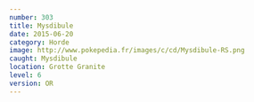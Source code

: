 ```yaml
---
number: 303
title: Mysdibule
date: 2015-06-20
category: Horde
image: http://www.pokepedia.fr/images/c/cd/Mysdibule-RS.png
caught: Mysdibule
location: Grotte Granite
level: 6
version: OR
---
```

